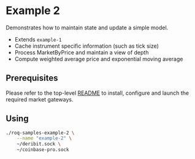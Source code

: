 # Example 2

Demonstrates how to maintain state and update a simple model.

* Extends `example-1`
* Cache instrument specific information (such as tick size)
* Process MarketByPrice and maintain a view of depth
* Compute weighted average price and exponential moving average

## Prerequisites

Please refer to the top-level [README](../../../README.md) to install, configure
and launch the required market gateways.


## Using

```bash
./roq-samples-example-2 \
    --name "example-2" \
    ~/deribit.sock \
    ~/coinbase-pro.sock
```
